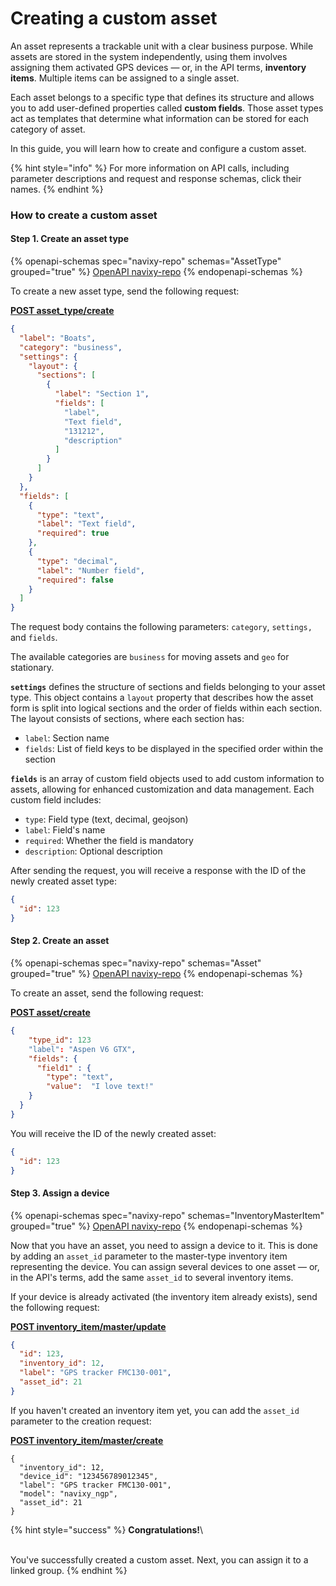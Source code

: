 # Creating a custom asset

An asset represents a trackable unit with a clear business purpose. While assets are stored in the system independently, using them involves assigning them activated GPS devices — or, in the API terms, **inventory items**. Multiple items can be assigned to a single asset.

Each asset belongs to a specific type that defines its structure and allows you to add user-defined properties called **custom fields**. Those asset types act as templates that determine what information can be stored for each category of asset.

In this guide, you will learn how to create and configure a custom asset.

{% hint style="info" %}
For more information on API calls, including parameter descriptions and request and response schemas, click their names.
{% endhint %}



### How to create a custom asset

#### Step 1. Create an asset type

{% openapi-schemas spec="navixy-repo" schemas="AssetType" grouped="true" %}
[OpenAPI navixy-repo](https://raw.githubusercontent.com/SquareGPS/navixy-api/refs/heads/navixy-repo/navixy-repository-api/navixy-repo-api-specification.yaml)
{% endopenapi-schemas %}

To create a new asset type, send the following request:

[**POST asset\_type/create**](broken-reference)

```json
{
  "label": "Boats",
  "category": "business",
  "settings": {
    "layout": {
      "sections": [
        {
          "label": "Section 1",
          "fields": [
            "label",
            "Text field",
            "131212",
            "description"
          ]
        }
      ]
    }
  },
  "fields": [
    {
      "type": "text",
      "label": "Text field",
      "required": true
    },
    {
      "type": "decimal",
      "label": "Number field",
      "required": false
    }
  ]
}
```

The request body contains the following parameters: `category`, `settings,` and `fields`.

The available categories are `business` for moving assets and `geo` for stationary.

**`settings`** defines the structure of sections and fields belonging to your asset type. This object contains a `layout` property that describes how the asset form is split into logical sections and the order of fields within each section. The layout consists of sections, where each section has:

* `label`: Section name
* `fields`: List of field keys to be displayed in the specified order within the section

**`fields`** is an array of custom field objects used to add custom information to assets, allowing for enhanced customization and data management. Each custom field includes:

* `type`: Field type (text, decimal, geojson)
* `label`: Field's name
* `required`: Whether the field is mandatory
* `description`: Optional description

After sending the request, you will receive a response with the ID of the newly created asset type:

```json
{
  "id": 123
}
```

#### Step 2. Create an asset

{% openapi-schemas spec="navixy-repo" schemas="Asset" grouped="true" %}
[OpenAPI navixy-repo](https://raw.githubusercontent.com/SquareGPS/navixy-api/refs/heads/navixy-repo/navixy-repository-api/navixy-repo-api-specification.yaml)
{% endopenapi-schemas %}

To create an asset, send the following request:

[**POST asset/create**](broken-reference)

```json
{
    "type_id": 123
    "label": "Aspen V6 GTX",
    "fields": {
      "field1" : {
        "type": "text",
        "value":  "I love text!"
    }
  }
}
```

You will receive the ID of the newly created asset:

```json
{
  "id": 123
}
```

#### Step 3. Assign a device

{% openapi-schemas spec="navixy-repo" schemas="InventoryMasterItem" grouped="true" %}
[OpenAPI navixy-repo](https://raw.githubusercontent.com/SquareGPS/navixy-api/refs/heads/navixy-repo/navixy-repository-api/navixy-repo-api-specification.yaml)
{% endopenapi-schemas %}

Now that you have an asset, you need to assign a device to it. This is done by adding an `asset_id` parameter to the master-type inventory item representing the device. You can assign several devices to one asset — or, in the API's terms, add the same `asset_id` to several inventory items.

If your device is already activated (the inventory item already exists), send the following request:

[**POST inventory\_item/master/update**](broken-reference)

```json
{
  "id": 123,
  "inventory_id": 12,
  "label": "GPS tracker FMC130-001",
  "asset_id": 21
}
```

If you haven't created an inventory item yet, you can add the `asset_id` parameter to the creation request:

[**POST inventory\_item/master/create**](broken-reference)

```
​{​
  "inventory_id": 12,
  "device_id": "123456789012345",
  "label": "GPS tracker FMC130-001",
  "model": "navixy_ngp",
  "asset_id": 21​
​}
```

{% hint style="success" %}
**Congratulations!**\
\
You've successfully created a custom asset. Next, you can assign it to a linked group.
{% endhint %}
